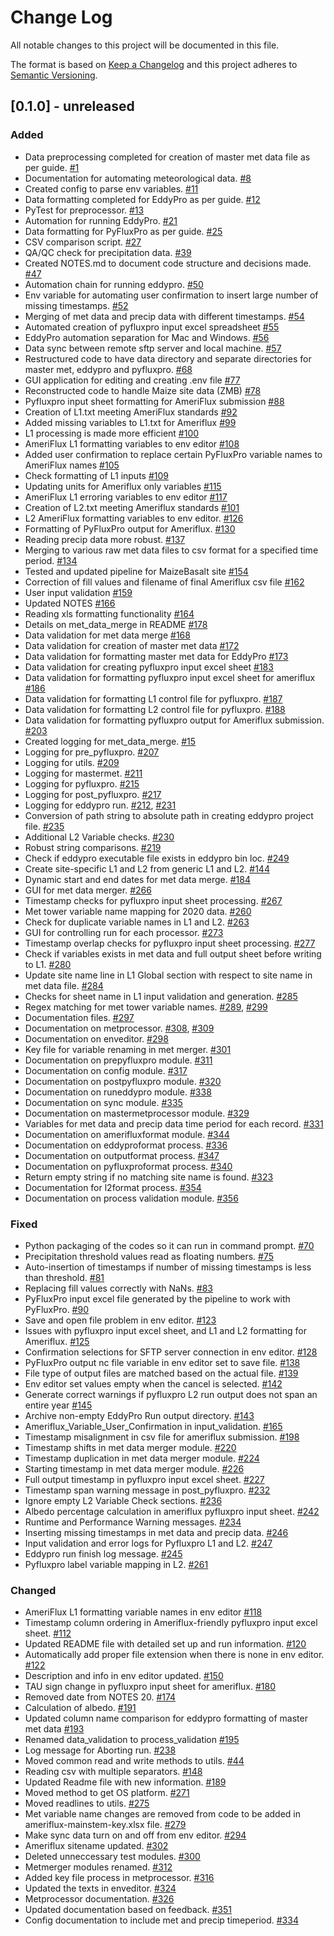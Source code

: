 # Change Log
All notable changes to this project will be documented in this file.

The format is based on [Keep a Changelog](http://keepachangelog.com/)
and this project adheres to [Semantic Versioning](http://semver.org/).

## [0.1.0] - unreleased
### Added
- Data preprocessing completed for creation of master met data file as per guide. [#1](https://github.com/ncsa/ameriflux-pipeline/issues/1)
- Documentation for automating meteorological data. [#8](https://github.com/ncsa/ameriflux-pipeline/issues/8)
- Created config to parse env variables. [#11](https://github.com/ncsa/ameriflux-pipeline/pull/11)
- Data formatting completed for EddyPro as per guide. [#12](https://github.com/ncsa/ameriflux-pipeline/issues/12)
- PyTest for preprocessor. [#13](https://github.com/ncsa/ameriflux-pipeline/issues/13)
- Automation for running EddyPro. [#21](https://github.com/ncsa/ameriflux-pipeline/issues/21)
- Data formatting for PyFluxPro as per guide. [#25](https://github.com/ncsa/ameriflux-pipeline/issues/25)
- CSV comparison script. [#27](https://github.com/ncsa/ameriflux-pipeline/issues/27)
- QA/QC check for precipitation data. [#39](https://github.com/ncsa/ameriflux-pipeline/issues/39)
- Created NOTES.md to document code structure and decisions made. [#47](https://github.com/ncsa/ameriflux-pipeline/issues/47)
- Automation chain for running eddypro. [#50](https://github.com/ncsa/ameriflux-pipeline/issues/50)
- Env variable for automating user confirmation to insert large number of missing timestamps. [#52](https://github.com/ncsa/ameriflux-pipeline/issues/52)
- Merging of met data and precip data with different timestamps. [#54](https://github.com/ncsa/ameriflux-pipeline/issues/54)
- Automated creation of pyfluxpro input excel spreadsheet [#55](https://github.com/ncsa/ameriflux-pipeline/issues/55)
- EddyPro automation separation for Mac and Windows. [#56](https://github.com/ncsa/ameriflux-pipeline/issues/56)
- Data sync between remote sftp server and local machine. [#57](https://github.com/ncsa/ameriflux-pipeline/issues/57)
- Restructured code to have data directory and separate directories for master met, eddypro and pyfluxpro. [#68](https://github.com/ncsa/ameriflux-pipeline/issues/68)
- GUI application for editing and creating .env file [#77](https://github.com/ncsa/ameriflux-pipeline/issues/77)
- Reconstructed code to handle Maize site data (ZMB) [#78](https://github.com/ncsa/ameriflux-pipeline/issues/78)
- Pyfluxpro input sheet formatting for AmeriFlux submission [#88](https://github.com/ncsa/ameriflux-pipeline/issues/88)
- Creation of L1.txt meeting AmeriFlux standards [#92](https://github.com/ncsa/ameriflux-pipeline/issues/92)
- Added missing variables to L1.txt for Ameriflux [#99](https://github.com/ncsa/ameriflux-pipeline/issues/99)
- L1 processing is made more efficient [#100](https://github.com/ncsa/ameriflux-pipeline/issues/100)
- AmeriFlux L1 formatting variables to env editor [#108](https://github.com/ncsa/ameriflux-pipeline/issues/108)
- Added user confirmation to replace certain PyFluxPro variable names to AmeriFlux names [#105](https://github.com/ncsa/ameriflux-pipeline/issues/105)
- Check formatting of L1 inputs [#109](https://github.com/ncsa/ameriflux-pipeline/issues/109)
- Updating units for Ameriflux only variables [#115](https://github.com/ncsa/ameriflux-pipeline/issues/115)
- AmeriFlux L1 erroring variables to env editor [#117](https://github.com/ncsa/ameriflux-pipeline/issues/117)
- Creation of L2.txt meeting Ameriflux standards [#101](https://github.com/ncsa/ameriflux-pipeline/issues/101)
- L2 AmeriFlux formatting variables to env editor. [#126](https://github.com/ncsa/ameriflux-pipeline/issues/126)
- Formatting of PyFluxPro output for Ameriflux. [#130](https://github.com/ncsa/ameriflux-pipeline/issues/130)
- Reading precip data more robust. [#137](https://github.com/ncsa/ameriflux-pipeline/issues/137)
- Merging to various raw met data files to csv format for a specified time period. [#134](https://github.com/ncsa/ameriflux-pipeline/issues/134)
- Tested and updated pipeline for MaizeBasalt site [#154](https://github.com/ncsa/ameriflux-pipeline/issues/154)
- Correction of fill values and filename of final Ameriflux csv file [#162](https://github.com/ncsa/ameriflux-pipeline/issues/162)
- User input validation [#159](https://github.com/ncsa/ameriflux-pipeline/issues/159)
- Updated NOTES [#166](https://github.com/ncsa/ameriflux-pipeline/issues/166)
- Reading xls formatting functionality [#164](https://github.com/ncsa/ameriflux-pipeline/issues/164)
- Details on met_data_merge in README [#178](https://github.com/ncsa/ameriflux-pipeline/issues/178)
- Data validation for met data merge [#168](https://github.com/ncsa/ameriflux-pipeline/issues/168)
- Data validation for creation of master met data [#172](https://github.com/ncsa/ameriflux-pipeline/issues/172)
- Data validation for formatting master met data for EddyPro [#173](https://github.com/ncsa/ameriflux-pipeline/issues/173)
- Data validation for creating pyfluxpro input excel sheet [#183](https://github.com/ncsa/ameriflux-pipeline/issues/183)
- Data validation for formatting pyfluxpro input excel sheet for ameriflux [#186](https://github.com/ncsa/ameriflux-pipeline/issues/186)
- Data validation for formatting L1 control file for pyfluxpro. [#187](https://github.com/ncsa/ameriflux-pipeline/issues/187)
- Data validation for formatting L2 control file for pyfluxpro. [#188](https://github.com/ncsa/ameriflux-pipeline/issues/188)
- Data validation for formatting pyfluxpro output for Ameriflux submission. [#203](https://github.com/ncsa/ameriflux-pipeline/issues/203)
- Created logging for met_data_merge. [#15](https://github.com/ncsa/ameriflux-pipeline/issues/15)
- Logging for pre_pyfluxpro. [#207](https://github.com/ncsa/ameriflux-pipeline/issues/207)
- Logging for utils. [#209](https://github.com/ncsa/ameriflux-pipeline/issues/209)
- Logging for mastermet. [#211](https://github.com/ncsa/ameriflux-pipeline/issues/211)
- Logging for pyfluxpro. [#215](https://github.com/ncsa/ameriflux-pipeline/issues/215)
- Logging for post_pyfluxpro. [#217](https://github.com/ncsa/ameriflux-pipeline/issues/217)
- Logging for eddypro run. [#212](https://github.com/ncsa/ameriflux-pipeline/issues/212), [#231](https://github.com/ncsa/ameriflux-pipeline/issues/231)
- Conversion of path string to absolute path in creating eddypro project file. [#235](https://github.com/ncsa/ameriflux-pipeline/issues/235)
- Additional L2 Variable checks. [#230](https://github.com/ncsa/ameriflux-pipeline/issues/230)
- Robust string comparisons. [#219](https://github.com/ncsa/ameriflux-pipeline/issues/219)
- Check if eddypro executable file exists in eddypro bin loc. [#249](https://github.com/ncsa/ameriflux-pipeline/issues/249)
- Create site-specific L1 and L2 from generic L1 and L2. [#144](https://github.com/ncsa/ameriflux-pipeline/issues/144)
- Dynamic start and end dates for met data merge. [#184](https://github.com/ncsa/ameriflux-pipeline/issues/184)
- GUI for met data merger. [#266](https://github.com/ncsa/ameriflux-pipeline/issues/266)
- Timestamp checks for pyfluxpro input sheet processing. [#267](https://github.com/ncsa/ameriflux-pipeline/issues/267)
- Met tower variable name mapping for 2020 data. [#260](https://github.com/ncsa/ameriflux-pipeline/issues/260)
- Check for duplicate variable names in L1 and L2. [#263](https://github.com/ncsa/ameriflux-pipeline/issues/263)
- GUI for controlling run for each processor. [#273](https://github.com/ncsa/ameriflux-pipeline/issues/273)
- Timestamp overlap checks for pyfluxpro input sheet processing. [#277](https://github.com/ncsa/ameriflux-pipeline/issues/277)
- Check if variables exists in met data and full output sheet before writing to L1. [#280](https://github.com/ncsa/ameriflux-pipeline/issues/280)
- Update site name line in L1 Global section with respect to site name in met data file. [#284](https://github.com/ncsa/ameriflux-pipeline/issues/284)
- Checks for sheet name in L1 input validation and generation. [#285](https://github.com/ncsa/ameriflux-pipeline/issues/285)
- Regex matching for met tower variable names. [#289](https://github.com/ncsa/ameriflux-pipeline/issues/289), [#299](https://github.com/ncsa/ameriflux-pipeline/issues/299)
- Documentation files. [#297](https://github.com/ncsa/ameriflux-pipeline/issues/297)
- Documentation on metprocessor. [#308](https://github.com/ncsa/ameriflux-pipeline/issues/308), [#309](https://github.com/ncsa/ameriflux-pipeline/issues/309)
- Documentation on enveditor. [#298](https://github.com/ncsa/ameriflux-pipeline/issues/298)
- Key file for variable renaming in met merger. [#301](https://github.com/ncsa/ameriflux-pipeline/issues/301)
- Documentation on prepyfluxpro module. [#311](https://github.com/ncsa/ameriflux-pipeline/issues/311)
- Documentation on config module. [#317](https://github.com/ncsa/ameriflux-pipeline/issues/317)
- Documentation on postpyfluxpro module. [#320](https://github.com/ncsa/ameriflux-pipeline/issues/320)
- Documentation on runeddypro module. [#338](https://github.com/ncsa/ameriflux-pipeline/issues/338)
- Documentation on sync module. [#335](https://github.com/ncsa/ameriflux-pipeline/issues/335)
- Documentation on mastermetprocessor module. [#329](https://github.com/ncsa/ameriflux-pipeline/issues/329)
- Variables for met data and precip data time period for each record. [#331](https://github.com/ncsa/ameriflux-pipeline/issues/331)
- Documentation on amerifluxformat module. [#344](https://github.com/ncsa/ameriflux-pipeline/issues/344)
- Documentation on eddyproformat process. [#336](https://github.com/ncsa/ameriflux-pipeline/issues/336)
- Documentation on outputformat process. [#347](https://github.com/ncsa/ameriflux-pipeline/issues/347)
- Documentation on pyfluxproformat process. [#340](https://github.com/ncsa/ameriflux-pipeline/issues/340)
- Return empty string if no matching site name is found. [#323](https://github.com/ncsa/ameriflux-pipeline/issues/323)
- Documentation for l2format process. [#354](https://github.com/ncsa/ameriflux-pipeline/issues/354)
- Documentation on process validation module. [#356](https://github.com/ncsa/ameriflux-pipeline/issues/356)

### Fixed
- Python packaging of the codes so it can run in command prompt. [#70](https://github.com/ncsa/ameriflux-pipeline/issues/70)
- Precipitation threshold values read as floating numbers. [#75](https://github.com/ncsa/ameriflux-pipeline/issues/75)
- Auto-insertion of timestamps if number of missing timestamps is less than threshold. [#81](https://github.com/ncsa/ameriflux-pipeline/issues/81)
- Replacing fill values correctly with NaNs. [#83](https://github.com/ncsa/ameriflux-pipeline/issues/83)
- PyFluxPro input excel file generated by the pipeline to work with PyFluxPro. [#90](https://github.com/ncsa/ameriflux-pipeline/issues/90)
- Save and open file problem in env editor. [#123](https://github.com/ncsa/ameriflux-pipeline/issues/123)
- Issues with pyfluxpro input excel sheet, and L1 and L2 formatting for Ameriflux. [#125](https://github.com/ncsa/ameriflux-pipeline/issues/125)
- Confirmation selections for SFTP server connection in env editor. [#128](https://github.com/ncsa/ameriflux-pipeline/issues/128)
- PyFluxPro output nc file variable in env editor set to save file. [#138](https://github.com/ncsa/ameriflux-pipeline/issues/138)
- File type of output files are matched based on the actual file. [#139](https://github.com/ncsa/ameriflux-pipeline/issues/139)
- Env editor set values empty when the cancel is selected. [#142](https://github.com/ncsa/ameriflux-pipeline/issues/142)
- Generate correct warnings if pyfluxpro L2 run output does not span an entire year [#145](https://github.com/ncsa/ameriflux-pipeline/issues/145)
- Archive non-empty EddyPro Run output directory. [#143](https://github.com/ncsa/ameriflux-pipeline/issues/143)
- Ameriflux_Variable_User_Confirmation in input_validation. [#165](https://github.com/ncsa/ameriflux-pipeline/issues/165)
- Timestamp misalignment in csv file for ameriflux submission. [#198](https://github.com/ncsa/ameriflux-pipeline/issues/198)
- Timestamp shifts in met data merger module. [#220](https://github.com/ncsa/ameriflux-pipeline/issues/220)
- Timestamp duplication in met data merger module. [#224](https://github.com/ncsa/ameriflux-pipeline/issues/224)
- Starting timestamp in met data merger module. [#226](https://github.com/ncsa/ameriflux-pipeline/issues/226)
- Full output timestamp in pyfluxpro input excel sheet. [#227](https://github.com/ncsa/ameriflux-pipeline/issues/227)
- Timestamp span warning message in post_pyfluxpro. [#232](https://github.com/ncsa/ameriflux-pipeline/issues/232)
- Ignore empty L2 Variable Check sections. [#236](https://github.com/ncsa/ameriflux-pipeline/issues/236)
- Albedo percentage calculation in ameriflux pyfluxpro input sheet. [#242](https://github.com/ncsa/ameriflux-pipeline/issues/242)
- Runtime and Performance Warning messages. [#234](https://github.com/ncsa/ameriflux-pipeline/issues/234)
- Inserting missing timestamps in met data and precip data. [#246](https://github.com/ncsa/ameriflux-pipeline/issues/246)
- Input validation and error logs for Pyfluxpro L1 and L2. [#247](https://github.com/ncsa/ameriflux-pipeline/issues/247)
- Eddypro run finish log message. [#245](https://github.com/ncsa/ameriflux-pipeline/issues/245)
- Pyfluxpro label variable mapping in L2. [#261](https://github.com/ncsa/ameriflux-pipeline/issues/261)

### Changed
- AmeriFlux L1 formatting variable names in env editor [#118](https://github.com/ncsa/ameriflux-pipeline/issues/118)
- Timestamp column ordering in Ameriflux-friendly pyfluxpro input excel sheet. [#112](https://github.com/ncsa/ameriflux-pipeline/issues/112)
- Updated README file with detailed set up and run information. [#120](https://github.com/ncsa/ameriflux-pipeline/issues/120)
- Automatically add proper file extension when there is none in env editor. [#122](https://github.com/ncsa/ameriflux-pipeline/issues/122)
- Description and info in env editor updated. [#150](https://github.com/ncsa/ameriflux-pipeline/issues/150)
- TAU sign change in pyfluxpro input sheet for ameriflux. [#180](https://github.com/ncsa/ameriflux-pipeline/issues/180)
- Removed date from NOTES 20. [#174](https://github.com/ncsa/ameriflux-pipeline/issues/174)
- Calculation of albedo. [#191](https://github.com/ncsa/ameriflux-pipeline/issues/191)
- Updated column name comparison for eddypro formatting of master met data [#193](https://github.com/ncsa/ameriflux-pipeline/issues/193)
- Renamed data_validation to process_validation [#195](https://github.com/ncsa/ameriflux-pipeline/issues/195)
- Log message for Aborting run. [#238](https://github.com/ncsa/ameriflux-pipeline/issues/238)
- Moved common read and write methods to utils. [#44](https://github.com/ncsa/ameriflux-pipeline/issues/44)
- Reading csv with multiple separators. [#148](https://github.com/ncsa/ameriflux-pipeline/issues/148)
- Updated Readme file with new information. [#189](https://github.com/ncsa/ameriflux-pipeline/issues/189)
- Moved method to get OS platform. [#271](https://github.com/ncsa/ameriflux-pipeline/issues/271)
- Moved readlines to utils. [#275](https://github.com/ncsa/ameriflux-pipeline/issues/275)
- Met variable name changes are removed from code to be added in ameriflux-mainstem-key.xlsx file. [#279](https://github.com/ncsa/ameriflux-pipeline/issues/279)
- Make sync data turn on and off from env editor. [#294](https://github.com/ncsa/ameriflux-pipeline/issues/294)
- Ameriflux sitename updated. [#302](https://github.com/ncsa/ameriflux-pipeline/issues/302)
- Deleted unneccessary test modules. [#300](https://github.com/ncsa/ameriflux-pipeline/issues/300)
- Metmerger modules renamed. [#312](https://github.com/ncsa/ameriflux-pipeline/issues/312)
- Added key file process in metprocessor. [#316](https://github.com/ncsa/ameriflux-pipeline/issues/316)
- Updated the texts in enveditor. [#324](https://github.com/ncsa/ameriflux-pipeline/issues/324)
- Metprocessor documentation. [#326](https://github.com/ncsa/ameriflux-pipeline/issues/326)
- Updated documentation based on feedback. [#351](https://github.com/ncsa/ameriflux-pipeline/issues/351)
- Config documentation to include met and precip timeperiod. [#334](https://github.com/ncsa/ameriflux-pipeline/issues/334)
